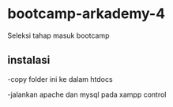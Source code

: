 # bootcamp-arkademy-4
Seleksi tahap masuk bootcamp

## instalasi 
-copy folder ini ke dalam htdocs

-jalankan apache dan mysql pada xampp control 

